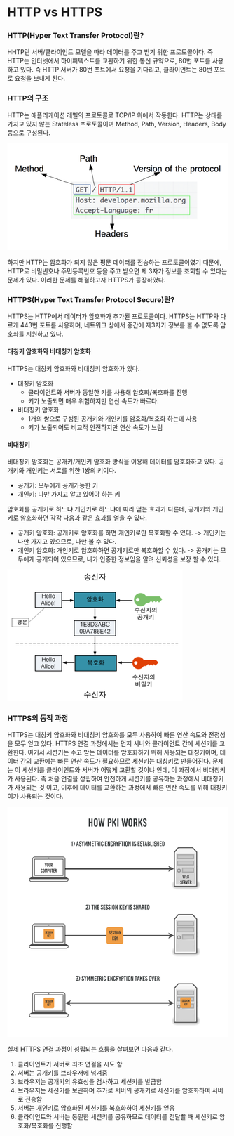 # HTTP vs HTTPS

### HTTP(Hyper Text Transfer Protocol)란?

HHTP란 서버/클라이언트 모델을 따라 데이터를 주고 받기 위한 프로토콜이다.
즉 HTTP는 인터넷에서 하이퍼텍스트를 교환하기 위한 통신 규약으로, 80번 포트를 사용하고 있다. 즉 HTTP 서버가 80번 포트에서 요청을 기다리고, 클라이언트는 80번 포트로 요청을 보내게 된다.

### HTTP의 구조

HTTP는 애플리케이션 레벨의 프로토콜로 TCP/IP 위에서 작동한다. HTTP는 상태를 가지고 있지 않는 Stateless 프로토콜이며 Method, Path, Version, Headers, Body 등으로 구성된다.

![alt text](./img/http.png)

하지만 HTTP는 암호화가 되지 않은 평문 데이터를 전송하는 프로토콜이였기 때문에, HTTP로 비밀번호나 주민등록번호 등을 주고 받으면 제 3자가 정보를 조회할 수 있다는 문제가 있다. 이러한 문제를 해결하고자 HTTPS가 등장하였다.

### HTTPS(Hyper Text Transfer Protocol Secure)란?

HTTPS는 HTTP에서 데이터가 암호화가 추가된 프로토콜이다. HTTPS는 HTTP와 다르게 443번 포트를 사용하며, 네트워크 상에서 중간에 제3자가 정보를 볼 수 없도록 암호화를 지원하고 있다.

#### 대칭키 암호화와 비대칭키 암호화

HTTPS는 대칭키 암호화와 비대칭키 암호화가 있다.

- 대칭키 암호화
  - 클라이언트와 서버가 동일한 키를 사용해 암호화/복호화를 진행
  - 키가 노출되면 매우 위험하지만 연산 속도가 빠르다.
- 비대칭키 암호화
  - 1개의 쌍으로 구성된 공개키와 개인키를 암호화/복호화 하는데 사용
  - 키가 노출되어도 비교적 안전하지만 연산 속도가 느림

#### 비대칭키

비대칭키 암호화는 공개키/개인키 암호화 방식을 이용해 데이터를 암호화하고 있다. 공개키와 개인키는 서로를 위한 1쌍의 키이다.

- 공개키: 모두에게 공개가능한 키
- 개인키: 나만 가지고 알고 있어야 하는 키

암호화를 공개키로 하느냐 개인키로 하느냐에 따라 얻는 효과가 다른데, 공개키와 개인키로 암호화하면 각각 다음과 같은 효과를 얻을 수 있다.

- 공개키 암호화: 공개키로 암호화를 하면 개인키로만 복호화할 수 있다. -> 개인키는 나만 가지고 있으므로, 나만 볼 수 있다.
- 개인키 암호화: 개인키로 암호화하면 공개키로만 복호화할 수 있다. -> 공개키는 모두에게 공개되어 있으므로, 내가 인증한 정보임을 알려 신뢰성을 보장 할 수 있다.

![alt text](./img/HTTPS.png)

### HTTPS의 동작 과정

HTTPS는 대칭키 암호화와 비대칭키 암호화를 모두 사용하여 빠른 연산 속도와 전정성을 모두 얻고 있다.
HTTPS 연결 과정에서는 먼저 서버와 클라이언트 간에 세션키를 교환한다. 여기서 세션키는 주고 받는 데이터를 암호화하기 위해 사용되는 대칭키이며, 데이터 간의 교환에는 빠른 연산 속도가 필요하므로 세션키는 대칭키로 만들어진다.
문제는 이 세션키를 클라이언트와 서버가 어떻게 교환할 것이냐 인데, 이 과정에서 비대칭키가 사용된다.
즉 처음 연결을 성립하여 안전하게 세션키를 공유하는 과정에서 비대칭키가 사용되는 것 이고, 이후에 데이터를 교환하는 과정에서 빠른 연산 속도를 위해 대칭키이가 사용되는 것이다.

![alt text](./img/sesstion.png)

실제 HTTPS 연결 과정이 성립되는 흐름을 살펴보면 다음과 같다.

1. 클라이언트가 서버로 최초 연결을 시도 함
2. 서버는 공개키를 브라우저에 넘겨줌
3. 브라우저는 공개키의 유효성을 검사하고 세션키를 발급함
4. 브라우저는 세션키를 보관하며 추가로 서버의 공개키로 세션키를 암호화하여 서버로 전송함
5. 서버는 개인키로 암호화된 세션키를 복호화하여 세션키를 얻음
6. 클라이언트와 서버는 동일한 세션키를 공유하므로 데이터를 전달할 때 세션키로 암호화/복호화를 진행함
